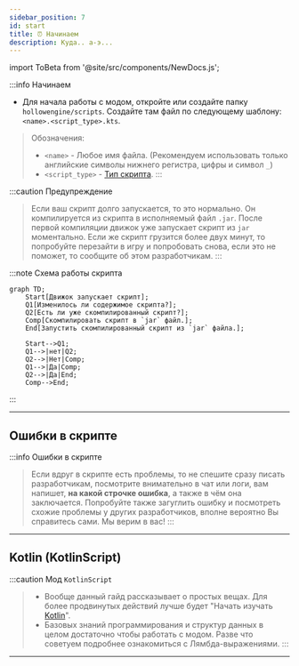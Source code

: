 ```yaml
---
sidebar_position: 7
id: start
title: ⏰ Начинаем
description: Куда.. а-э...
---
```


import ToBeta from '@site/src/components/NewDocs.js';

<ToBeta url='welcome' />

:::info Начинаем
- Для начала работы с модом, откройте или создайте папку `hollowengine/scripts`. Создайте там файл по следующему шаблону: `<name>.<script_type>.kts`.
>  Обозначения:
> - `<name>` - Любое имя файла. (Рекомендуем использовать только английские символы нижнего регистра, цифры и символ `_`)
> - `<script_type>` - [Тип скрипта](./4-scripts-type.mdx).
:::

:::caution Предупреждение
> Если ваш скрипт долго запускается, то это нормально. Он компилируется из скрипта в исполняемый файл `.jar`. После первой компиляции движок уже запускает скрипт из `jar` моментально.
> Если же скрипт грузится более двух минут, то попробуйте перезайти в игру и попробовать снова, если это не поможет, то сообщите об этом разработчикам.
:::

:::note Схема работы скрипта
```mermaid
graph TD;
    Start[Движок запускает скрипт];
    Q1[Изменилось ли содержимое скрипта?];
    Q2[Есть ли уже скомпилированный скрипт?];
    Comp[Скомпилировать скрипт в `jar` файл.];
    End[Запустить скомпилированный скрипт из `jar` файла.];

    Start-->Q1;
    Q1-->|нет|Q2;
    Q2-->|Нет|Comp;
    Q1-->|Да|Comp;
    Q2-->|Да|End;
    Comp-->End;
```
:::

---

## Ошибки в скрипте

:::info Ошибки в скрипте
> Если вдруг в скрипте есть проблемы, то не спешите сразу писать разработчикам, посмотрите внимательно в чат или логи, вам напишет, **на какой строчке ошибка**, а также в чём она заключается. Попробуйте также загуглить ошибку и посмотреть схожие проблемы у других разработчиков, вполне вероятно Вы справитесь сами. Мы верим в вас!
:::

---

## Kotlin (KotlinScript)

:::caution Мод `KotlinScript`
> - Вообще данный гайд рассказывает о простых вещах. Для более продвинутых действий лучше будет "Начать изучать [Kotlin](https://kotlinlang.ru/)".
> - Базовых знаний программирования и структур данных в целом достаточно чтобы работать с модом. Разве что советуем подробнее ознакомиться с Лямбда-выражениями.
:::
---